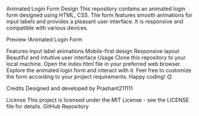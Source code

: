 Animated Login Form Design
This repository contains an animated login form designed using HTML, CSS. The form features smooth animations for input labels and provides a pleasant user interface. It is responsive and compatible with various devices.

Preview
!Animated Login Form

Features
Input label animations
Mobile-first design
Responsive layout
Beautiful and intuitive user interface
Usage
Clone this repository to your local machine.
Open the index.html file in your preferred web browser.
Explore the animated login form and interact with it.
Feel free to customize the form according to your project requirements. Happy coding! 😊

Credits
Designed and developed by Prashant211111

License
This project is licensed under the MIT License - see the LICENSE file for details. GitHub Repository
